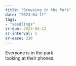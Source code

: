 ```yaml
---
title: "Browsing in the Park"
date: "2023-04-11"
tags:
- "seedlings"
sr-due: 2023-04-12
sr-interval: 1
sr-ease: 230
---
```


Everyone is in the park  
looking at their phones.  